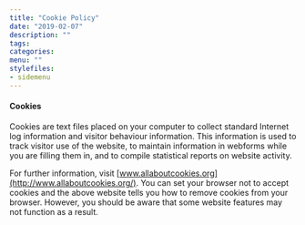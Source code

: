 ```yaml
---
title: "Cookie Policy"
date: "2019-02-07"
description: ""
tags: 
categories: 
menu: ""
stylefiles: 
- sidemenu
---
```



#### Cookies

Cookies are text files placed on your computer to collect standard Internet log information and visitor behaviour information.  This information is used to track visitor use of the website, to maintain information in webforms while you are filling them in, and to compile statistical reports on website activity.

For further information, visit [www.allaboutcookies.org](http://www.allaboutcookies.org/).  You can set your browser not to accept cookies and the above website tells you how to remove cookies from your browser.  However, you should be aware that some website features may not function as a result.


